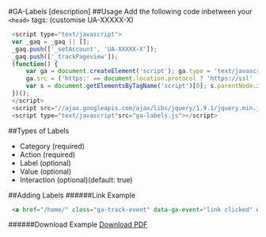 #GA-Labels
[description]
##Usage
Add the following code inbetween your `<head>` tags: (customise UA-XXXXX-X)
 ```javascript
  <script type="text/javascript">
  var _gaq = _gaq || [];
  _gaq.push(['_setAccount', 'UA-XXXXX-X']);
  _gaq.push(['_trackPageview']);
  (function() {
      var ga = document.createElement('script'); ga.type = 'text/javascript'; ga.async = true;
      ga.src = ('https:' == document.location.protocol ? 'https://ssl' : 'http://www') + '.google-analytics.com/ga.js';
      var s = document.getElementsByTagName('script')[0]; s.parentNode.insertBefore(ga, s);
  })();
  </script>
  <script src="//ajax.googleapis.com/ajax/libs/jquery/1.9.1/jquery.min.js" ></script>
  <script type="text/javascript"src="ga-labels.js"></script>
  ```
  
##Types of Labels
 * Category     (required)
 * Action       (required)
 * Label        (optional)
 * Value        (optional)
 * Interaction  (optional)(default: true)
 
##Adding Labels
######Link Example
```html
 <a href="/home/" class="ga-track-event" data-ga-event="link clicked" data-ga-cat="home">Home</a> 
 ```
######Download Example
 <a href="/GA-Labels.pdf" class="ga-track-event" data-ga-event="Download" data-ga-cat="GA-Labels PDF" data-ga-value="5" data-ga-int="false">Download PDF</a> 

 
